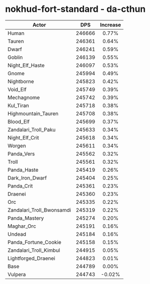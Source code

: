 # nokhud-fort-standard - da-cthun
| Actor | DPS | Increase |
|---|:---:|:---:|
|Human|246666|0.77%|
|Tauren|246361|0.64%|
|Dwarf|246241|0.59%|
|Goblin|246139|0.55%|
|Night_Elf_Haste|246097|0.53%|
|Gnome|245994|0.49%|
|Nightborne|245823|0.42%|
|Void_Elf|245749|0.39%|
|Mechagnome|245742|0.39%|
|Kul_Tiran|245718|0.38%|
|Highmountain_Tauren|245708|0.38%|
|Blood_Elf|245699|0.37%|
|Zandalari_Troll_Paku|245633|0.34%|
|Night_Elf_Crit|245618|0.34%|
|Worgen|245611|0.34%|
|Panda_Vers|245562|0.32%|
|Troll|245561|0.32%|
|Panda_Haste|245419|0.26%|
|Dark_Iron_Dwarf|245404|0.25%|
|Panda_Crit|245361|0.23%|
|Draenei|245360|0.23%|
|Orc|245335|0.22%|
|Zandalari_Troll_Bwonsamdi|245319|0.22%|
|Panda_Mastery|245274|0.20%|
|Maghar_Orc|245191|0.16%|
|Undead|245184|0.16%|
|Panda_Fortune_Cookie|245158|0.15%|
|Zandalari_Troll_Kimbul|244915|0.05%|
|Lightforged_Draenei|244823|0.01%|
|Base|244789|0.00%|
|Vulpera|244743|-0.02%|

